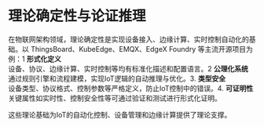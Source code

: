# 理论确定性与论证推理

在物联网架构领域，理论确定性是实现设备接入、边缘计算、实时控制自动化的基础。以 ThingsBoard、KubeEdge、EMQX、EdgeX Foundry 等主流开源项目为例：1 **形式化定义**  
   设备、协议、边缘计算、实时控制等均有标准化描述和配置语言。2 **公理化系统**  
   通过规则引擎和流程建模，实现IoT逻辑的自动推理与优化。3. **类型安全**  
   设备类型、协议格式、控制参数等严格定义，防止IoT控制中的错误。4. **可证明性**  
   关键属性如实时性、控制安全性等可通过验证和测试进行形式化证明。

这些理论基础为IoT的自动化控制、设备管理和边缘计算提供了理论支撑。
